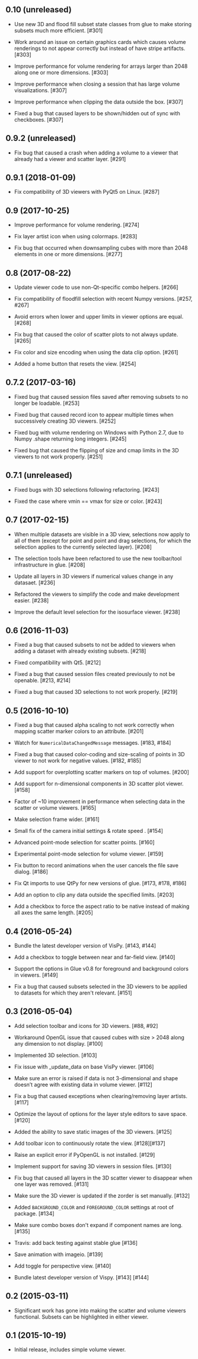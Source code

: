 0.10 (unreleased)
-----------------

- Use new 3D and flood fill subset state classes from glue to make storing
  subsets much more efficient. [#301]

- Work around an issue on certain graphics cards which causes volume
  renderings to not appear correctly but instead of have stripe artifacts. [#303]

- Improve performance for volume rendering for arrays larger than 2048
  along one or more dimensions. [#303]

- Improve performance when closing a session that has large volume
  visualizations. [#307]

- Improve performance when clipping the data outside the box. [#307]

- Fixed a bug that caused layers to be shown/hidden out of sync with
  checkboxes. [#307]

0.9.2 (unreleased)
------------------

- Fix bug that caused a crash when adding a volume to a viewer that
  already had a viewer and scatter layer. [#291]

0.9.1 (2018-01-09)
------------------

- Fix compatibility of 3D viewers with PyQt5 on Linux. [#287]

0.9 (2017-10-25)
----------------

- Improve performance for volume rendering. [#274]

- Fix layer artist icon when using colormaps. [#283]

- Fix bug that occurred when downsampling cubes with more than 2048 elements
  in one or more dimensions. [#277]

0.8 (2017-08-22)
----------------

- Update viewer code to use non-Qt-specific combo helpers. [#266]

- Fix compatibility of floodfill selection with recent Numpy versions. [#257, #267]

- Avoid errors when lower and upper limits in viewer options are equal. [#268]

- Fix bug that caused the color of scatter plots to not always update. [#265]

- Fix color and size encoding when using the data clip option. [#261]

- Added a home button that resets the view. [#254]

0.7.2 (2017-03-16)
------------------

- Fixed bug that caused session files saved after removing subsets
  to no longer be loadable. [#253]

- Fixed bug that caused record icon to appear multiple times when
  successively creating 3D viewers. [#252]

- Fixed bug with volume rendering on Windows with Python 2.7, due to
  Numpy .shape returning long integers. [#245]

- Fixed bug that caused the flipping of size and cmap limits in the
  3D viewers to not work properly. [#251]

0.7.1 (unreleased)
------------------

- Fixed bugs with 3D selections following refactoring. [#243]

- Fixed the case where vmin == vmax for size or color. [#243]

0.7 (2017-02-15)
----------------

- When multiple datasets are visible in a 3D view, selections now apply to
  all of them (except for point and point and drag selections, for which the
  selection applies to the currently selected layer). [#208]

- The selection tools have been refactored to use the new toolbar/tool
  infrastructure in glue. [#208]

- Update all layers in 3D viewers if numerical values change in any datasaet. [#236]

- Refactored the viewers to simplify the code and make development easier. [#238]

- Improve the default level selection for the isosurface viewer. [#238]

0.6 (2016-11-03)
----------------

- Fixed a bug that caused subsets to not be added to viewers when adding a
  dataset with already existing subsets. [#218]

- Fixed compatibility with Qt5. [#212]

- Fixed a bug that caused session files created previously to not be
  openable. [#213, #214]

- Fixed a bug that caused 3D selections to not work properly. [#219]

0.5 (2016-10-10)
----------------

- Fixed a bug that caused alpha scaling to not work correctly when mapping
  scatter marker colors to an attribute. [#201]

- Watch for ``NumericalDataChangedMessage`` messages. [#183, #184]

- Fixed a bug that caused color-coding and size-scaling of points in 3D viewer
  to not work for negative values. [#182, #185]

- Add support for overplotting scatter markers on top of volumes. [#200]

- Add support for n-dimensional components in 3D scatter plot viewer. [#158]

- Factor of ~10 improvement in performance when selecting data in the scatter
  or volume viewers. [#165]

- Make selection frame wider. [#161]

- Small fix of the camera initial settings & rotate speed . [#154]

- Advanced point-mode selection for scatter points. [#160]

- Experimental point-mode selection for volume viewer. [#159]

- Fix button to record animations when the user cancels the file save dialog.
  [#186]

- Fix Qt imports to use QtPy for new versions of glue. [#173, #178, #186]

- Add an option to clip any data outside the specified limits. [#203]

- Add a checkbox to force the aspect ratio to be native instead of
  making all axes the same length. [#205]

0.4 (2016-05-24)
----------------

- Bundle the latest developer version of VisPy. [#143, #144]

- Add a checkbox to toggle between near and far-field view. [#140]

- Support the options in Glue v0.8 for foreground and background colors in viewers. [#149]

- Fix a bug that caused subsets selected in the 3D viewers to be applied to
  datasets for which they aren't relevant. [#151]

0.3 (2016-05-04)
----------------

- Add selection toolbar and icons for 3D viewers. [#88, #92]

- Workaround OpenGL issue that caused cubes with size > 2048 along any
  dimension to not display. [#100]

- Implemented 3D selection. [#103]

- Fix issue with _update_data on base VisPy viewer. [#106]

- Make sure an error is raised if data is not 3-dimensional and shape doesn’t
  agree with existing data in volume viewer. [#112]

- Fix a bug that caused exceptions when clearing/removing layer artists. [#117]

- Optimize the layout of options for the layer style editors to save space. [#120]

- Added the ability to save static images of the 3D viewers. [#125]

- Add toolbar icon to continuously rotate the view. [#128][#137]

- Raise an explicit error if PyOpenGL is not installed. [#129]

- Implement support for saving 3D viewers in session files. [#130]

- Fix bug that caused all layers in the 3D scatter viewer to disappear when
  one layer was removed. [#131]

- Make sure the 3D viewer is updated if the zorder is set manually. [#132]

- Added ``BACKGROUND_COLOR`` and ``FOREGROUND_COLOR`` settings at root of package. [#134]

- Make sure combo boxes don't expand if component names are long. [#135]

- Travis: add back testing against stable glue [#136]

- Save animation with imageio. [#139]

- Add toggle for perspective view. [#140]

- Bundle latest developer version of Vispy. [#143] [#144]



0.2 (2015-03-11)
----------------

- Significant work has gone into making the scatter and volume viewers
  functional. Subsets can be highlighted in either viewer.

0.1 (2015-10-19)
----------------

- Initial release, includes simple volume viewer.
